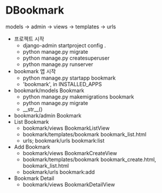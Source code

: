 # DBookmark
models -> admin -> views -> templates -> urls
- 프로젝트 시작
    - django-admin startproject config .
    - python manage.py migrate
    - python manage.py createsuperuser
    - python manage.py runserver
- bookmark 앱 시작
  - python manage.py startapp bookmark
  - 'bookmark', in INSTALLED_APPS
- bookmark/models Bookmark
  - python manage.py makemigrations bookmark
  - python manage.py migrate
  - \_\_str\_\_()
- bookmark/admin Bookmark
- List Bookmark
  - bookmark/views BookmarkListView
  - bookmark/templates/bookmark bookmark_list.html
  - urls; bookmark/urls bookmark:list
- Add Bookmark 
  - bookmark/views BookmarkCreateView
  - bookmark/templates/bookmark bookmark_create.html, bookmark_list.html
  - bookmark/urls bookmark:add
- Bookmark Detail
  - bookmark/views BookmarkDetailView
  